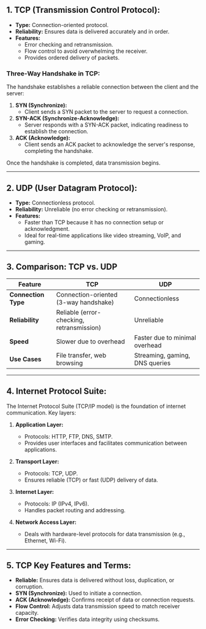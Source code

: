 ## 1. **TCP (Transmission Control Protocol):**
- **Type:** Connection-oriented protocol.
- **Reliability:** Ensures data is delivered accurately and in order.
- **Features:**
  - Error checking and retransmission.
  - Flow control to avoid overwhelming the receiver.
  - Provides ordered delivery of packets.

### **Three-Way Handshake in TCP:**
The handshake establishes a reliable connection between the client and the server:
1. **SYN (Synchronize):** 
   - Client sends a SYN packet to the server to request a connection.
2. **SYN-ACK (Synchronize-Acknowledge):** 
   - Server responds with a SYN-ACK packet, indicating readiness to establish the connection.
3. **ACK (Acknowledge):** 
   - Client sends an ACK packet to acknowledge the server's response, completing the handshake.

Once the handshake is completed, data transmission begins.

---

## 2. **UDP (User Datagram Protocol):**
- **Type:** Connectionless protocol.
- **Reliability:** Unreliable (no error checking or retransmission).
- **Features:**
  - Faster than TCP because it has no connection setup or acknowledgment.
  - Ideal for real-time applications like video streaming, VoIP, and gaming.

---

## 3. **Comparison: TCP vs. UDP**
| Feature                 | TCP                                   | UDP                                |
|-------------------------|---------------------------------------|------------------------------------|
| **Connection Type**     | Connection-oriented (3-way handshake) | Connectionless                     |
| **Reliability**         | Reliable (error-checking, retransmission) | Unreliable                        |
| **Speed**               | Slower due to overhead                | Faster due to minimal overhead     |
| **Use Cases**           | File transfer, web browsing           | Streaming, gaming, DNS queries     |

---

## 4. **Internet Protocol Suite:**
The Internet Protocol Suite (TCP/IP model) is the foundation of internet communication. Key layers:
1. **Application Layer:**
   - Protocols: HTTP, FTP, DNS, SMTP.
   - Provides user interfaces and facilitates communication between applications.

2. **Transport Layer:**
   - Protocols: TCP, UDP.
   - Ensures reliable (TCP) or fast (UDP) delivery of data.

3. **Internet Layer:**
   - Protocols: IP (IPv4, IPv6).
   - Handles packet routing and addressing.

4. **Network Access Layer:**
   - Deals with hardware-level protocols for data transmission (e.g., Ethernet, Wi-Fi).

---

## 5. **TCP Key Features and Terms:**
- **Reliable:** Ensures data is delivered without loss, duplication, or corruption.
- **SYN (Synchronize):** Used to initiate a connection.
- **ACK (Acknowledge):** Confirms receipt of data or connection requests.
- **Flow Control:** Adjusts data transmission speed to match receiver capacity.
- **Error Checking:** Verifies data integrity using checksums.
